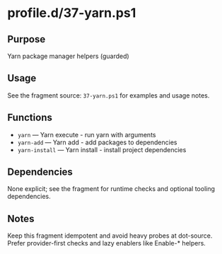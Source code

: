 profile.d/37-yarn.ps1
=====================

Purpose
-------
Yarn package manager helpers (guarded)

Usage
-----
See the fragment source: `37-yarn.ps1` for examples and usage notes.

Functions
---------
- `yarn` — Yarn execute - run yarn with arguments
- `yarn-add` — Yarn add - add packages to dependencies
- `yarn-install` — Yarn install - install project dependencies

Dependencies
------------
None explicit; see the fragment for runtime checks and optional tooling dependencies.

Notes
-----
Keep this fragment idempotent and avoid heavy probes at dot-source. Prefer provider-first checks and lazy enablers like Enable-* helpers.
